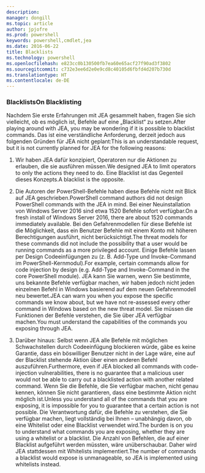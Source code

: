 ```yaml
---
description: 
manager: dongill
ms.topic: article
author: jpjofre
ms.prod: powershell
keywords: powershell,cmdlet,jea
ms.date: 2016-06-22
title: Blacklists
ms.technology: powershell
ms.openlocfilehash: e823cc0b130500fb7ea60e65acf27f90ad3f3802
ms.sourcegitcommit: c732e3ee6d2e0e9cd8c40105d6fbfd4d207b730d
ms.translationtype: HT
ms.contentlocale: de-DE
---
```

### <a name="on-blacklisting"></a><span data-ttu-id="10b1b-103">Blacklists</span><span class="sxs-lookup"><span data-stu-id="10b1b-103">On Blacklisting</span></span>
<span data-ttu-id="10b1b-104">Nachdem Sie erste Erfahrungen mit JEA gesammelt haben, fragen Sie sich vielleicht, ob es möglich ist, Befehle auf eine „Blacklist“ zu setzen.</span><span class="sxs-lookup"><span data-stu-id="10b1b-104">After playing around with JEA, you may be wondering if it is possible to blacklist commands.</span></span>
<span data-ttu-id="10b1b-105">Das ist eine verständliche Anforderung, derzeit jedoch aus folgenden Gründen für JEA nicht geplant:</span><span class="sxs-lookup"><span data-stu-id="10b1b-105">This is an understandable request, but it is not currently planned for JEA for the following reasons:</span></span>

1.  <span data-ttu-id="10b1b-106">Wir haben JEA dafür konzipiert, Operatoren nur die Aktionen zu erlauben, die sie ausführen müssen.</span><span class="sxs-lookup"><span data-stu-id="10b1b-106">We designed JEA to limit operators to only the actions they need to do.</span></span>
<span data-ttu-id="10b1b-107">Eine Blacklist ist das Gegenteil dieses Konzepts.</span><span class="sxs-lookup"><span data-stu-id="10b1b-107">A blacklist is the opposite.</span></span>

2.  <span data-ttu-id="10b1b-108">Die Autoren der PowerShell-Befehle haben diese Befehle nicht mit Blick auf JEA geschrieben.</span><span class="sxs-lookup"><span data-stu-id="10b1b-108">PowerShell command authors did not design PowerShell commands with the JEA in mind.</span></span>
<span data-ttu-id="10b1b-109">Bei einer Neuinstallation von Windows Server 2016 sind etwa 1520 Befehle sofort verfügbar.</span><span class="sxs-lookup"><span data-stu-id="10b1b-109">On a fresh install of Windows Server 2016, there are about 1520 commands immediately available.</span></span>
<span data-ttu-id="10b1b-110">Bei den Gefahrenmodellen für diese Befehle ist die Möglichkeit, dass ein Benutzer Befehle mit einem Konto mit höheren Berechtigungen ausführt, nicht berücksichtigt.</span><span class="sxs-lookup"><span data-stu-id="10b1b-110">The threat models for these commands did not include the possibility that a user would be running commands as a more privileged account.</span></span>
<span data-ttu-id="10b1b-111">Einige Befehle lassen per Design Codeeinfügungen zu (z. B. Add-Type und Invoke-Command im PowerShell-Kernmodul).</span><span class="sxs-lookup"><span data-stu-id="10b1b-111">For example, certain commands allow for code injection by design (e.g. Add-Type and Invoke-Command in the core PowerShell module).</span></span>
<span data-ttu-id="10b1b-112">JEA kann Sie warnen, wenn Sie bestimmte, uns bekannte Befehle verfügbar machen, wir haben jedoch nicht jeden einzelnen Befehl in Windows basierend auf dem neuen Gefahrenmodell neu bewertet.</span><span class="sxs-lookup"><span data-stu-id="10b1b-112">JEA can warn you when you expose the specific commands we know about, but we have not re-assessed every other command in Windows based on the new threat model.</span></span>
<span data-ttu-id="10b1b-113">Sie müssen die Funktionen der Befehle verstehen, die Sie über JEA verfügbar machen.</span><span class="sxs-lookup"><span data-stu-id="10b1b-113">You must understand the capabilities of the commands you exposing through JEA.</span></span>  

3.  <span data-ttu-id="10b1b-114">Darüber hinaus: Selbst wenn JEA alle Befehle mit möglichen Schwachstellen durch Codeeinfügung blockieren würde, gäbe es keine Garantie, dass ein böswilliger Benutzer nicht in der Lage wäre, eine auf der Blacklist stehende Aktion über einen anderen Befehl auszuführen.</span><span class="sxs-lookup"><span data-stu-id="10b1b-114">Furthermore, even if JEA blocked all commands with code-injection vulnerabilities, there is no guarantee that a malicious user would not be able to carry out a blacklisted action with another related command.</span></span>
<span data-ttu-id="10b1b-115">Wenn Sie die Befehle, die Sie verfügbar machen, nicht genau kennen, können Sie nicht garantieren, dass eine bestimmte Aktion nicht möglich ist.</span><span class="sxs-lookup"><span data-stu-id="10b1b-115">Unless you understand all of the commands that you are exposing, it is impossible for you to guarantee that a certain action is not possible.</span></span>
<span data-ttu-id="10b1b-116">Die Verantwortung dafür, die Befehle zu verstehen, die Sie verfügbar machen, liegt vollständig bei Ihnen – unabhängig davon, ob eine Whitelist oder eine Blacklist verwendet wird.</span><span class="sxs-lookup"><span data-stu-id="10b1b-116">The burden is on you to understand what commands you are exposing, whether they are using a whitelist or a blacklist.</span></span>
<span data-ttu-id="10b1b-117">Die Anzahl von Befehlen, die auf einer Blacklist aufgeführt werden müssten, wäre unüberschaubar. Daher wird JEA stattdessen mit Whitelists implementiert.</span><span class="sxs-lookup"><span data-stu-id="10b1b-117">The number of commands a blacklist would expose is unmanageable, so JEA is implemented using whitelists instead.</span></span>

